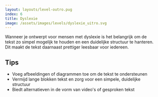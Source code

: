 ```yaml
---
layout: layouts/level-outro.pug
index: 6
title: Dyslexie
image: /assets/images/levels/dyslexie_uitro.svg
---
```


Wanneer je ontwerpt voor mensen met dyslexie is het belangrijk om de tekst zo simpel mogelijk te houden en een duidelijke structuur te hanteren. Dit maakt de tekst daarnaast prettiger leesbaar voor iedereen.

## Tips

* Voeg afbeeldingen of diagrammen toe om de tekst te ondersteunen
* Vermijd lange blokken tekst en zorg voor een simpele, duidelijke structuur
* Biedt alternatieven in de vorm van video's of gesproken tekst